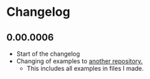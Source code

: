 # Changelog

## 0.00.0006

- Start of the changelog
- Changing of examples to [another repository.](https://github.com/Inky1003/tknutshell-examples/)
  - This includes all examples in files I made.